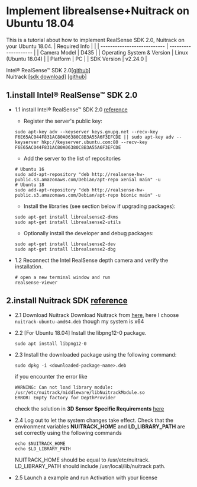 # Implement librealsense+Nuitrack on Ubuntu 18.04
This is a tutorial about how to implement RealSense SDK 2.0, Nuitrack on your Ubuntu 18.04.
| Required Info               |                      |
| --------------------------- | -------------------- |
| Camera Model                | D435               |
| Operating System & Version  | Linux (Ubuntu 18.04) |
| Platform                    | PC                   |
| SDK Version                 | v2.24.0              |

Intel® RealSense™ SDK 2.0[[github]](https://github.com/IntelRealSense/librealsense)  
Nuitrack [[sdk download]](http://download.3divi.com/Nuitrack/platforms/)  [[github]](https://github.com/3DiVi/nuitrack-sdk)

## 1.install Intel® RealSense™ SDK 2.0
- 1.1 install Intel® RealSense™ SDK 2.0 [reference](https://github.com/IntelRealSense/librealsense/blob/master/doc/distribution_linux.md)
	
	- Register the server's public key:
	```
	sudo apt-key adv --keyserver keys.gnupg.net --recv-key F6E65AC044F831AC80A06380C8B3A55A6F3EFCDE || sudo apt-key adv --keyserver hkp://keyserver.ubuntu.com:80 --recv-key F6E65AC044F831AC80A06380C8B3A55A6F3EFCDE
	```

	- Add the server to the list of repositories
	```
	# Ubuntu 16
	sudo add-apt-repository "deb http://realsense-hw-public.s3.amazonaws.com/Debian/apt-repo xenial main" -u
	# Ubuntu 18
	sudo add-apt-repository "deb http://realsense-hw-public.s3.amazonaws.com/Debian/apt-repo bionic main" -u
	```

	- Install the libraries (see section below if upgrading packages):
	```
	sudo apt-get install librealsense2-dkms
	sudo apt-get install librealsense2-utils
	```
	
	- Optionally install the developer and debug packages:
	```
	sudo apt-get install librealsense2-dev
	sudo apt-get install librealsense2-dbg 
	```

- 1.2 Reconnect the Intel RealSense depth camera and verify the installation.
	```
	# open a new terminal window and run
	realsense-viewer 
	```
  
## 2.install Nuitrack SDK [reference](http://download.3divi.com/Nuitrack/doc/Installation_page.html)
- 2.1 Download Nuitrack
   Download Nuitrack from [here](http://download.3divi.com/Nuitrack/platforms/), here I choose `nuitrack-ubuntu-amd64.deb` though my system is x64	
- 2.2 [For Ubuntu 18.04] Install the libpng12-0 package. 
   ```
   sudo apt install libpng12-0
   ```
- 2.3 Install the downloaded package using the following command: 
  ```
  sudo dpkg -i <downloaded-package-name>.deb
  ```
  if you encounter the error like
  ```
  WARNING: Can not load library module: /usr/etc/nuitrack/middleware/libNuitrackModule.so
  ERROR: Empty factory for DepthProvider
  ```
  check the solution in **3D Sensor Specific Requirements** [here](https://download.3divi.com/Nuitrack/doc/Installation_page.html)
- 2.4 Log out to let the system changes take effect. Check that the environment variables **NUITRACK_HOME** and **LD_LIBRARY_PATH** are set correctly using the following commands
  ```
  echo $NUITRACK_HOME
  echo $LD_LIBRARY_PATH
  ```
  NUITRACK_HOME should be equal to /usr/etc/nuitrack. LD_LIBRARY_PATH should include /usr/local/lib/nuitrack path.

- 2.5 Launch a example and run Activation with your license
  
